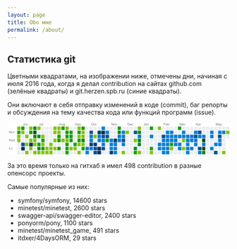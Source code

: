 ```yaml
---
layout: page
title: Обо мне
permalink: /about/
---
```

## Статистика git
Цветными квадратами, на изображении ниже, отмечены дни, начиная с июля 2016 года, когда я делал contribution на сайтах github.com (зелёные квадраты) и git.herzen.spb.ru (синие квадраты).

Они включают в себя отправку изменений в коде (commit), баг репорты и обсуждения на тему качества кода или функций программ (issue).

![Git statistics](/assets/git_stats.png)

За это время только на гитхаб я имел 498 contribution в разные опенсорс проекты.

Самые популярные из них:
- symfony/symfony, 14600 stars
- minetest/minetest, 2600 stars
- swagger-api/swagger-editor, 2400 stars
- ponyorm/pony, 1100 stars
- minetest/minetest_game, 491 stars
- itdxer/4DaysORM, 29 stars
